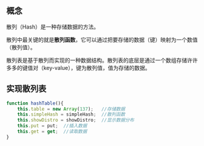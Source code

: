 
## 概念

散列（Hash）是一种存储数据的方法。

散列中最关键的就是**散列函数**，它可以通过把要存储的数据（键）映射为一个数值（散列值）。

散列表是基于散列而实现的一种数据结构。散列表的底层是通过一个数组存储许许多多的键值对（key-value），键为散列值，值为存储的数据。

## 实现散列表

```js
function hashTable(){
    this.table = new Array(137);   //存储数据
    this.simpleHash = simpleHash;  //散列函数
    this.showDistro = showDistro;  //显示数据分布
    this.put = put;  //插入数据
    this.get = get;  //读取数据
}
```